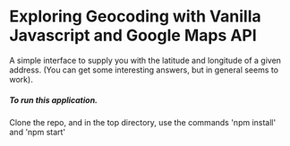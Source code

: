 # Exploring Geocoding with Vanilla Javascript and Google Maps API

A simple interface to supply you with the latitude and longitude of a given address.
(You can get some interesting answers, but in general seems to work).

##### To run this application.
Clone the repo, and in the top directory, use the commands 'npm install' and
'npm start'
